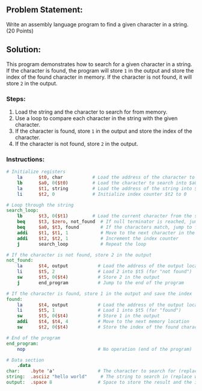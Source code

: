 ## Problem Statement:
Write an assembly language program to find a given character in a string. (20 Points)

## Solution:

This program demonstrates how to search for a given character in a string. If the character is found, the program will store `1` in the output and store the index of the found character in memory. If the character is not found, it will store `2` in the output.

### Steps:
1. Load the string and the character to search for from memory.
2. Use a loop to compare each character in the string with the given character.
3. If the character is found, store `1` in the output and store the index of the character.
4. If the character is not found, store `2` in the output.

### Instructions:

```mips
# Initialize registers
    la      $t0, char           # Load the address of the character to search into $t0
    lb      $a0, 0($t0)         # Load the character to search into $a0
    la      $t1, string         # Load the address of the string into $t1
    li      $t2, 0              # Initialize index counter $t2 to 0

# Loop through the string
search_loop:
    lb      $t3, 0($t1)         # Load the current character from the string into $t3
    beq     $t3, $zero, not_found  # If null terminator is reached, jump to not_found
    beq     $a0, $t3, found        # If the characters match, jump to found
    addi    $t1, $t1, 1            # Move to the next character in the string
    addi    $t2, $t2, 1            # Increment the index counter
    j       search_loop            # Repeat the loop

# If the character is not found, store 2 in the output
not_found:
    la      $t4, output           # Load the address of the output location into $t4
    li      $t5, 2                # Load 2 into $t5 (for "not found")
    sw      $t5, 0($t4)           # Store 2 in the output
    j       end_program           # Jump to the end of the program

# If the character is found, store 1 in the output and save the index
found:
    la      $t4, output           # Load the address of the output location into $t4
    li      $t5, 1                # Load 1 into $t5 (for "found")
    sw      $t5, 0($t4)           # Store 1 in the output
    addi    $t4, $t4, 4           # Move to the next memory location
    sw      $t2, 0($t4)           # Store the index of the found character

# End of the program
end_program:
    nop                           # No operation (end of the program)

# Data section
    .data
char:    .byte 'a'                # The character to search for (replace 'a' with desired character)
string:  .asciiz "hello world"     # The string to search in (replace with the actual string)
output:  .space 8                 # Space to store the result and the index of the found character
